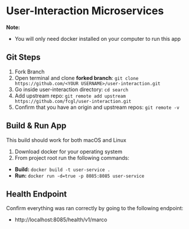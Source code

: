 # User-Interaction Microservices

**Note:** 
  * You will only need docker installed on your computer to run this app

## Git Steps
1. Fork Branch
2. Open terminal and clone **forked branch**: `git clone https://github.com/<YOUR USERNAME>/user-interaction.git`
3. Go inside user-interaction directory: `cd search`
3. Add upstream repo: `git remote add upstream https://github.com/fcgl/user-interaction.git`
4. Confirm that you have an origin and upstream repos: `git remote -v`

## Build & Run App

This build should work for both macOS and Linux

1. Download docker for your operating system
2. From project root run the following commands:
  * **Build:** `docker build -t user-service .`
  * **Run:** `docker run -d=true -p 8085:8085 user-service`

## Health Endpoint

Confirm everything was ran correctly by going to the following endpoint: 
  * http://localhost:8085/health/v1/marco

